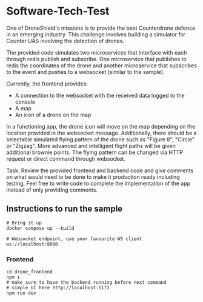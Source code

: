 # Software-Tech-Test

One of DroneShield's missions is to provide the best Counterdrone defence in an emerging industry.
This challenge involves building a simulator for Counter UAS involving the detection of drones.

The provided code simulates two microservices that interface with each through redis publish and subscribe.
One microservice that publishes to redis the coordinates of the drone and another microservice that subscribes
to the event and pushes to a websocket (similar to the sample).

Currently, the frontend provides:

- A connection to the websocket with the received data logged to the console
- A map
- An icon of a drone on the map

In a functioning app, the drone icon will move on the map depending on the location provided in the websocket message.
Additionally, there should be a selectable simulated flying pattern of the drone such as "Figure 8", "Circle" or "Zigzag".
More advanced and intelligent flight paths will be given additional brownie points.
The flying pattern can be changed via HTTP request or direct command through websocket.

Task:
Review the provided frontend and backend code and give comments on what would need to be done to make it production ready including testing.
Feel free to write code to complete the implementation of the app instead of only providing comments.

## Instructions to run the sample

```
# Bring it up
docker compose up --build

# Websocket endpoint, use your favourite WS client
ws://localhost:8080
```

### Frontend

```
cd drone_frontend
npm i
# make sure to have the backend running before next command
# simple UI here http://localhost:5173
npm run dev
```
